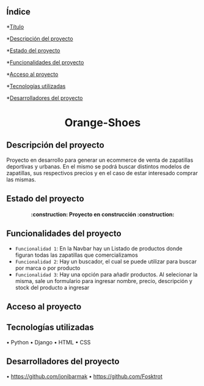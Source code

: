## Índice

*[Título](#Título)

*[Descripción del proyecto](#descripción-del-proyecto)

*[Estado del proyecto](#Estado-del-proyecto)

*[Funcionalidades del proyecto](#Funcionalidades-del-proyecto)

*[Acceso al proyecto](#acceso-proyecto)

*[Tecnologías utilizadas](#tecnologías-utilizadas)


*[Desarrolladores del proyecto](#Desarrolladores-del-proyecto)


<h1 align="center"> Orange-Shoes </h1>


## Descripción del proyecto
Proyecto en desarrollo para generar un ecommerce de venta de zapatillas deportivas y urbanas. En el mismo se podrá buscar distintos modelos de zapatillas, sus respectivos precios y en el caso de estar interesado comprar las mismas. 

## Estado del proyecto
<h4 align="center">
:construction: Proyecto en construcción :construction:
</h4>

## Funcionalidades del proyecto

- `Funcionalidad 1`: En la Navbar hay un Listado de productos donde figuran todas las zapatillas que comercializamos 
- `Funcionalidad 2`: Hay un buscador, el cual se puede utilizar para buscar por marca o por producto
- `Funcionalidad 3`: Hay una opción para añadir productos. Al selecionar la misma, sale un formulario para ingresar nombre, precio, descripción y stock del producto a ingresar


## Acceso al proyecto


## Tecnologías utilizadas
•	Python
•	Django
•	HTML
•	CSS




## Desarrolladores del proyecto
• https://github.com/jonibarmak
• https://github.com/Fosktrot


